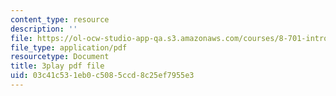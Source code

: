 ```yaml
---
content_type: resource
description: ''
file: https://ol-ocw-studio-app-qa.s3.amazonaws.com/courses/8-701-introduction-to-nuclear-and-particle-physics-fall-2020/03c41c531eb0c5085ccd8c25ef7955e3_LGm2fvo-M9g.pdf
file_type: application/pdf
resourcetype: Document
title: 3play pdf file
uid: 03c41c53-1eb0-c508-5ccd-8c25ef7955e3
---
```

